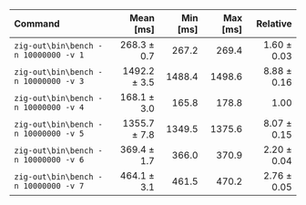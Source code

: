 | Command | Mean [ms] | Min [ms] | Max [ms] | Relative |
|:---|---:|---:|---:|---:|
| `zig-out\bin\bench -n 10000000 -v 1` | 268.3 ± 0.7 | 267.2 | 269.4 | 1.60 ± 0.03 |
| `zig-out\bin\bench -n 10000000 -v 3` | 1492.2 ± 3.5 | 1488.4 | 1498.6 | 8.88 ± 0.16 |
| `zig-out\bin\bench -n 10000000 -v 4` | 168.1 ± 3.0 | 165.8 | 178.8 | 1.00 |
| `zig-out\bin\bench -n 10000000 -v 5` | 1355.7 ± 7.8 | 1349.5 | 1375.6 | 8.07 ± 0.15 |
| `zig-out\bin\bench -n 10000000 -v 6` | 369.4 ± 1.7 | 366.0 | 370.9 | 2.20 ± 0.04 |
| `zig-out\bin\bench -n 10000000 -v 7` | 464.1 ± 3.1 | 461.5 | 470.2 | 2.76 ± 0.05 |
